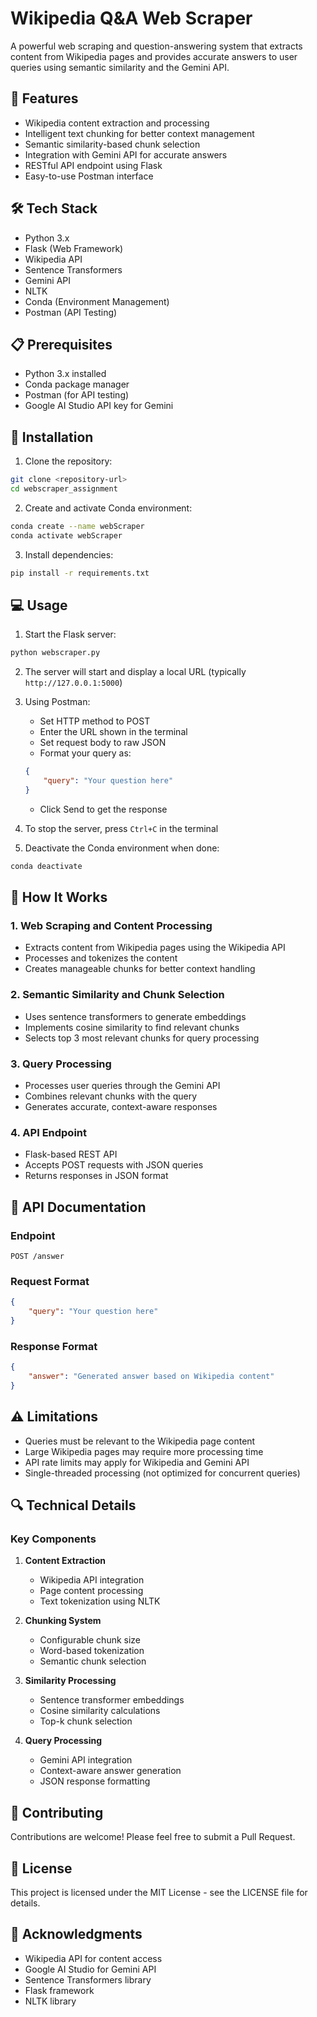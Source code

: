 # Wikipedia Q&A Web Scraper

A powerful web scraping and question-answering system that extracts content from Wikipedia pages and provides accurate answers to user queries using semantic similarity and the Gemini API.

## 🚀 Features

- Wikipedia content extraction and processing
- Intelligent text chunking for better context management
- Semantic similarity-based chunk selection
- Integration with Gemini API for accurate answers
- RESTful API endpoint using Flask
- Easy-to-use Postman interface

## 🛠️ Tech Stack

- Python 3.x
- Flask (Web Framework)
- Wikipedia API
- Sentence Transformers
- Gemini API
- NLTK
- Conda (Environment Management)
- Postman (API Testing)

## 📋 Prerequisites

- Python 3.x installed
- Conda package manager
- Postman (for API testing)
- Google AI Studio API key for Gemini

## 🚀 Installation

1. Clone the repository:
```bash
git clone <repository-url>
cd webscraper_assignment
```

2. Create and activate Conda environment:
```bash
conda create --name webScraper
conda activate webScraper
```

3. Install dependencies:
```bash
pip install -r requirements.txt
```

## 💻 Usage

1. Start the Flask server:
```bash
python webscraper.py
```

2. The server will start and display a local URL (typically `http://127.0.0.1:5000`)

3. Using Postman:
   - Set HTTP method to POST
   - Enter the URL shown in the terminal
   - Set request body to raw JSON
   - Format your query as:
   ```json
   {
       "query": "Your question here"
   }
   ```
   - Click Send to get the response

4. To stop the server, press `Ctrl+C` in the terminal

5. Deactivate the Conda environment when done:
```bash
conda deactivate
```

## 🔧 How It Works

### 1. Web Scraping and Content Processing
- Extracts content from Wikipedia pages using the Wikipedia API
- Processes and tokenizes the content
- Creates manageable chunks for better context handling

### 2. Semantic Similarity and Chunk Selection
- Uses sentence transformers to generate embeddings
- Implements cosine similarity to find relevant chunks
- Selects top 3 most relevant chunks for query processing

### 3. Query Processing
- Processes user queries through the Gemini API
- Combines relevant chunks with the query
- Generates accurate, context-aware responses

### 4. API Endpoint
- Flask-based REST API
- Accepts POST requests with JSON queries
- Returns responses in JSON format

## 📝 API Documentation

### Endpoint
```
POST /answer
```

### Request Format
```json
{
    "query": "Your question here"
}
```

### Response Format
```json
{
    "answer": "Generated answer based on Wikipedia content"
}
```

## ⚠️ Limitations

- Queries must be relevant to the Wikipedia page content
- Large Wikipedia pages may require more processing time
- API rate limits may apply for Wikipedia and Gemini API
- Single-threaded processing (not optimized for concurrent queries)

## 🔍 Technical Details

### Key Components

1. **Content Extraction**
   - Wikipedia API integration
   - Page content processing
   - Text tokenization using NLTK

2. **Chunking System**
   - Configurable chunk size
   - Word-based tokenization
   - Semantic chunk selection

3. **Similarity Processing**
   - Sentence transformer embeddings
   - Cosine similarity calculations
   - Top-k chunk selection

4. **Query Processing**
   - Gemini API integration
   - Context-aware answer generation
   - JSON response formatting

## 🤝 Contributing

Contributions are welcome! Please feel free to submit a Pull Request.

## 📄 License

This project is licensed under the MIT License - see the LICENSE file for details.

## 🙏 Acknowledgments

- Wikipedia API for content access
- Google AI Studio for Gemini API
- Sentence Transformers library
- Flask framework
- NLTK library 
